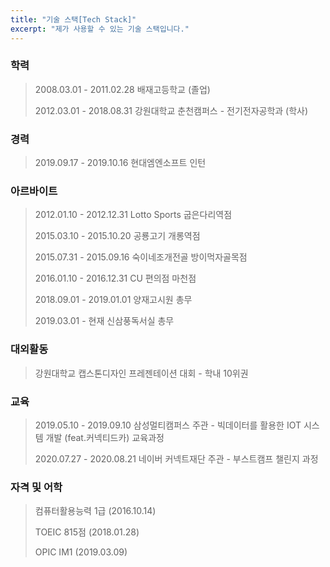 ```yaml
---
title: "기술 스택[Tech Stack]"
excerpt: "제가 사용할 수 있는 기술 스택입니다."
---
```




### 학력

> 2008.03.01 - 2011.02.28  배재고등학교 (졸업)
>
> 2012.03.01 - 2018.08.31  강원대학교 춘천캠퍼스 - 전기전자공학과 (학사)



### 경력

> 2019.09.17 - 2019.10.16  현대엠엔소프트 인턴



### 아르바이트

> 2012.01.10 - 2012.12.31  Lotto Sports 굽은다리역점
>
> 2015.03.10 - 2015.10.20  공룡고기 개롱역점
>
> 2015.07.31 - 2015.09.16  숙이네조개전골 방이먹자골목점 
>
> 2016.01.10 - 2016.12.31  CU 편의점 마천점
>
> 2018.09.01 - 2019.01.01  양재고시원 총무
>
> 2019.03.01 - 현재  신삼풍독서실 총무



### 대외활동

> 강원대학교 캡스톤디자인 프레젠테이션 대회 - 학내 10위권



### 교육

> 2019.05.10 - 2019.09.10  삼성멀티캠퍼스 주관 - 빅데이터를 활용한 IOT 시스템 개발 (feat.커넥티드카) 교육과정
>
> 2020.07.27 - 2020.08.21  네이버 커넥트재단 주관 - 부스트캠프 챌린지 과정



### 자격 및 어학

> 컴퓨터활용능력 1급 (2016.10.14)
>
> TOEIC 815점 (2018.01.28)
>
> OPIC IM1 (2019.03.09)

